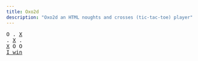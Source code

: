 ```yaml
---
title: Oxo2d 
description: "Oxo2d an HTML noughts and crosses (tic-tac-toe) player"
---
```


<pre class="oxo2d">
O . <u>X</u>
. <u>X</u> .
<u>X</u> O O
<a href="../">I win</a>
</pre>
